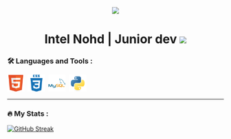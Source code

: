 <div id="header" align="center">
  <img src="https://i.pinimg.com/736x/25/37/25/2537252d0dbd0fd09f1cea868be20d41.jpg" width="100"/>
</div>


        
<h1 align="center">
  Intel Nohd | Junior dev
  <img src="https://w7.pngwing.com/pngs/955/14/png-transparent-know-your-meme-cirno-internet-meme-meme-white-head-meme-thumbnail.png" width="30px"/>
</h1>


### :hammer_and_wrench: Languages and Tools :


        
<div>
  <img src="https://github.com/devicons/devicon/blob/master/icons/html5/html5-original.svg" title="HTML5" alt="HTML" width="40" height="40"/>&nbsp;
  <img src="https://github.com/devicons/devicon/blob/master/icons/css3/css3-plain-wordmark.svg"  title="CSS3" alt="CSS" width="40" height="40"/>&nbsp;
  <img src="https://github.com/devicons/devicon/blob/master/icons/mysql/mysql-original-wordmark.svg" title="MySQL"  alt="MySQL" width="40" height="40"/>&nbsp;
  <img src="https://github.com/devicons/devicon/blob/ca28c779441053191ff11710fe24a9e6c23690d6/icons/python/python-original.svg" title="Python" alt="Python" width="40" height="40"/>&nbsp;
</div>

<hr>

### :fire: My Stats :

[![GitHub Streak](http://github-readme-streak-stats.herokuapp.com?user=intelnohd&theme=dark&background=000000)](https://git.io/streak-stats)


    




    


